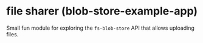 # file sharer (blob-store-example-app)

Small fun module for exploring the `fs-blob-store` API that allows uploading
files.